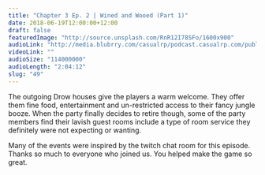 ```yaml
---
title: "Chapter 3 Ep. 2 | Wined and Wooed (Part 1)"
date: 2018-06-19T12:00:00+12:00
draft: false
featuredImage: "http://source.unsplash.com/RnR12I78SFo/1600x900"
audioLink: "http://media.blubrry.com/casualrp/podcast.casualrp.com/public/Chapter%203%20Ep.%202%20_%20Wined%20and%20Wooed%20(Part%201).mp3"
videoLink: ""
audioSize: "114000000"
audioLength: "2:04:12"
slug: "49"
---
```


The outgoing Drow houses give the players a warm welcome. They offer them fine food, entertainment and un-restricted access to their fancy jungle booze. When the party finally decides to retire though, some of the party members find their lavish guest rooms include a type of room service they definitely were not expecting or wanting.

Many of the events were inspired by the twitch chat room for this episode. Thanks so much to everyone who joined us. You helped make the game so great.
